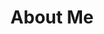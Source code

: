 ---
title: "About Me"
layout: "about"
image: "images/about.jpg"
draft: false

#intro
intro:
  enable: true
  title: "I'm Dido Grigorov - SEO Specialist & Software Development Enthusiast."
  description: "Hello, I am Dilyan Grigorov, or Dido for short, as everyone knows me. I have been dealing with SEO professionally for over 20 years, since the dawn of search engines, as well as programming, which is something I'm very passionate about. I love solving problems as a programmer as well as a webmaster and I love learning new things every single day! <br><br>

I am a Google Product Expert at the Google Search Central forums, as well as the Head of Content & Semantic department of Serpact, where I deal with content strategy, semantic analysis, natural language processing and technical SEO.<br><br>

I had the good fortune to be a part of 2 Google events, which is a great honor for me and I consider them very special moments in my life:<br>
 - Google Dance Zurich 2018, September<br>
 - Google Webmaster Unconference June 2021<br>
<br>
<br>
In 2022, I was also a speaker at BrightonSEO, where for the first time I dared to present a topic on which I presented Python scripts to help content marketers plan content for websites.
<br>
<br>
## My Values ##
<br><br>
<strong>Here are the most important values based on which I move my life ahead:</strong><br>
- Honesty and Trust<br>
- Flexibility<br>
- Responsibility<br>
- Collaboration<br>
- Sustainability<br>
- Persistence<br>

## A little background… ##

My first contact with IT was when I was 11 or back in 1999. My mother and I had a tradition of visiting local bookstores regularly. So one day, without knowing what I was doing, I got a book on C++.<br><br>

At first the language seemed complicated, but even as a child, I found that it was the fact that it was complicated that attracted me. I started solving problems, as well as looking for options to make CLI applications to solve various problems. I was happy with every task solved, the right answers and the fact that the applications helped in the implementation of certain work tasks on assignments by people and my teachers then.<br><br>

Later, in 2002, I became interested in PHP as the world's interest in it grew, and when I was at high school I was among classmates who wrote code using it. I was learning how to create custom WordPress websites as well as PHP sites from scratch. Over the years, I have created many sites in various niches - from corporate and university websites, to online stores.<br><br>

In 2003, SEO also found a place in my interests, although it was quite different then than it is now. However, I was wondering what practices to apply to help sites get better visibility on Google.<br><br>

So, until I came across Python in 2007. I will not hide that it is my great passion, although I'm able to quickly understand almost all programming languages. For 4 years I was involved in the creation of different types of software in different professional fields. This was followed by a period of shifting the professional focus, mainly to SEO, which is why I left programming, although my great passion, for a long time.<br><br>

In a special and difficult moment of my life, I returned to it. I have found that time can blur programming training and the specific practices that need to be applied, but the specific thinking of a programmer remains.  I went through a series of refresher courses in various online and mobile applications on C++, Python, Javascript, Go, but Python remains my favorite language. I found that I love data processing with it, as well as creating CLI applications and various functionalities for retrieving and processing information.<br><br>

I am also actively interested in Machine Learning and my favorite topic - Natural Language Processing. I am also interested in Information Retrieval, Text understanding & classification, Pattern recognition, Recommendation systems, Ranking systems.<br><br>

I still want and I'm passionate to write code in C++, but I also have a new interest in programming, the Golang language, created by Google, which has very fast performance and is growing its community more and more.<br><br>

I am currently refreshing my programming skills by enrolling in various software development academies, taking courses, and very soon, I intend to start and contribute to open-source software projects mainly based on Python, C++, and Golang."

  images:
  - src: "images/about/google-dance-zurich.jpg"
    grid_class: "col-lg-6"
  - src: "images/about/dido2.jpg"
    grid_class: "col-lg-3 col-6"
  - src: "images/about/dido-grigorov-brightonseo.jpg"
    grid_class: "col-lg-3 col-6"

# social
social:
  enable: true
  social_links:

  - link: "https://www.twitter.com/DidoGrigorov"
    icon: "ti ti-brand-twitter"
    
  - link: "https://uk.linkedin.com/in/didogrigorov"
    icon: "ti ti-brand-linkedin"
    
  - link: "https://github.com/didogrigorov"
    icon: "ti ti-brand-github"

# our_writers
# our_writers:
#  title: "Our writers"
#  enable: true
 
---